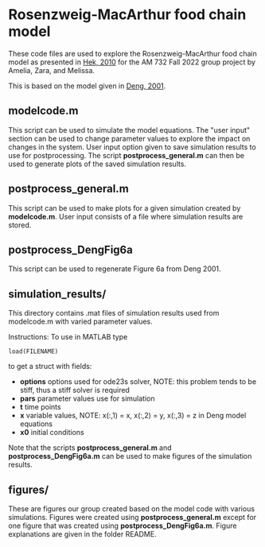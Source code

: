 # Rosenzweig-MacArthur food chain model
These code files are used to explore the Rosenzweig-MacArthur food chain model as presented in [Hek, 2010](https://link.springer.com/article/10.1007/s00285-009-0266-7) for the AM 732 Fall 2022 group project by Amelia, Zara, and Melissa.

This is based on the model given in [Deng, 2001](https://aip.scitation.org/doi/abs/10.1063/1.1396340).

## modelcode.m
This script can be used to simulate the model equations. The "user input" section can be used to change parameter values to explore the impact on changes in the system. 
User input option given to save simulation results to use for postprocessing.
The script **postprocess_general.m** can then be used to generate plots of the saved simulation results.

## postprocess_general.m
This script can be used to make plots for a given simulation created by **modelcode.m**. User input consists of a file where simulation results are stored.

## postprocess_DengFig6a
This script can be used to regenerate Figure 6a from Deng 2001.

## simulation_results/
This directory contains .mat files of simulation results used from modelcode.m with varied parameter values.

Instructions: To use in MATLAB type
```
load(FILENAME)
```
to get a struct with fields:
- **options** options used for ode23s solver, NOTE: this problem tends to be stiff, thus a stiff solver is required
- **pars** parameter values use for simulation
- **t** time points
- **x** variable values, NOTE: x(:,1) = x, x(:,2) = y, x(:,3) = z in Deng model equations
- **x0** initial conditions

Note that the scripts **postprocess_general.m** and **postprocess_DengFig6a.m** can be used to make figures of the simulation results.

## figures/
These are figures our group created based on the model code with various simulations. Figures were created using **postprocess_general.m** except for one figure that was created using **postprocess_DengFig6a.m**. Figure explanations are given in the folder README. 
